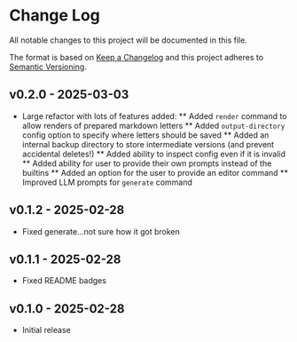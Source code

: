 # Change Log

All notable changes to this project will be documented in this file.

The format is based on [Keep a Changelog](http://keepachangelog.com/)
and this project adheres to [Semantic Versioning](http://semver.org/).

## v0.2.0 - 2025-03-03
* Large refactor with lots of features added:
** Added `render` command to allow renders of prepared markdown letters
** Added `output-directory` config option to specify where letters should be saved
** Added an internal backup directory to store intermediate versions (and prevent accidental deletes!)
** Added ability to inspect config even if it is invalid
** Added ability for user to provide their own prompts instead of the builtins
** Added an option for the user to provide an editor command
** Improved LLM prompts for `generate` command

## v0.1.2 - 2025-02-28
* Fixed generate...not sure how it got broken

## v0.1.1 - 2025-02-28
* Fixed README badges

## v0.1.0 - 2025-02-28
* Initial release
